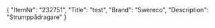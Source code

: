 {
  "ItemNr": "232751",
  "Title": "test",
  "Brand": "Swereco",
  "Description": "Strumppådragare"
}